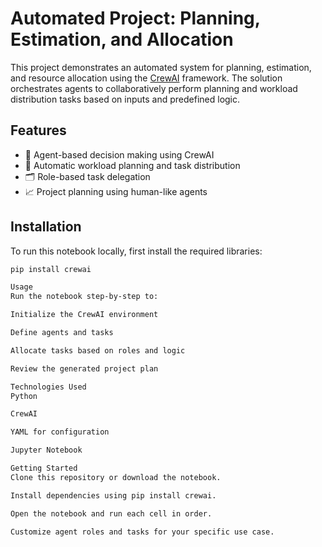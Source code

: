 # Automated Project: Planning, Estimation, and Allocation

This project demonstrates an automated system for planning, estimation, and resource allocation using the [CrewAI](https://github.com/joaomdmoura/crewAI) framework. The solution orchestrates agents to collaboratively perform planning and workload distribution tasks based on inputs and predefined logic.

## Features

- 🧠 Agent-based decision making using CrewAI
- 🔄 Automatic workload planning and task distribution
- 🗂️ Role-based task delegation
- 📈 Project planning using human-like agents

## Installation

To run this notebook locally, first install the required libraries:

```bash
pip install crewai

Usage
Run the notebook step-by-step to:

Initialize the CrewAI environment

Define agents and tasks

Allocate tasks based on roles and logic

Review the generated project plan

Technologies Used
Python

CrewAI

YAML for configuration

Jupyter Notebook

Getting Started
Clone this repository or download the notebook.

Install dependencies using pip install crewai.

Open the notebook and run each cell in order.

Customize agent roles and tasks for your specific use case.
